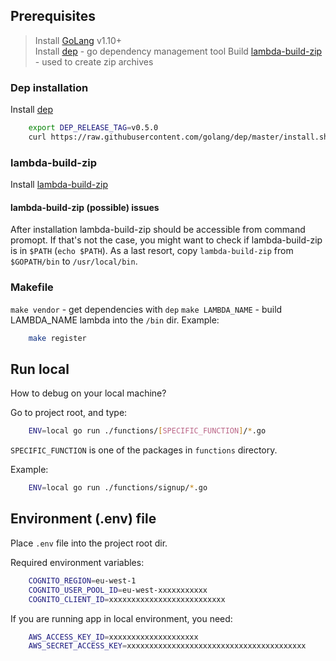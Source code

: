 ## Prerequisites
> Install [GoLang](https://golang.org/) v1.10+  
> Install [dep](#dep-installation) - go dependency management tool
> Build [lambda-build-zip](#lambda-build-zip) - used to create zip archives

### Dep installation
Install [dep](https://github.com/golang/dep)
```sh
    export DEP_RELEASE_TAG=v0.5.0 
    curl https://raw.githubusercontent.com/golang/dep/master/install.sh | sh
```

### lambda-build-zip
Install [lambda-build-zip](https://github.com/aws/aws-lambda-go)

#### lambda-build-zip (possible) issues
After installation lambda-build-zip should be accessible from command promopt. 
If that's not the case, you might want to check if lambda-build-zip is in `$PATH` (`echo $PATH`).
As a last resort, copy `lambda-build-zip` from `$GOPATH/bin` to `/usr/local/bin`.

### Makefile
`make vendor`        - get dependencies with `dep`
`make LAMBDA_NAME` - build LAMBDA_NAME lambda into the `/bin` dir. Example:

```sh
    make register
```

## Run local
How to debug on your local machine?

Go to project root, and type:
```sh
    ENV=local go run ./functions/[SPECIFIC_FUNCTION]/*.go
```
`SPECIFIC_FUNCTION` is one of the packages in `functions` directory.

Example:
```sh
    ENV=local go run ./functions/signup/*.go 
```

## Environment (.env) file
Place `.env` file into the project root dir.

Required environment variables:
```sh
    COGNITO_REGION=eu-west-1
    COGNITO_USER_POOL_ID=eu-west-xxxxxxxxxxx
    COGNITO_CLIENT_ID=xxxxxxxxxxxxxxxxxxxxxxxxxx
```

If you are running app in local environment, you need:
```sh
    AWS_ACCESS_KEY_ID=xxxxxxxxxxxxxxxxxxxx
    AWS_SECRET_ACCESS_KEY=xxxxxxxxxxxxxxxxxxxxxxxxxxxxxxxxxxxxxxxx
```